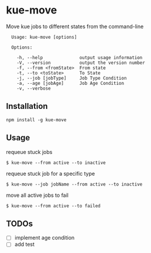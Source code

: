 # kue-move

Move kue jobs to different states from the command-line

```
  Usage: kue-move [options]

  Options:

    -h, --help              output usage information
    -V, --version           output the version number
    -f, --from <fromState>  From state
    -t, --to <toState>      To State
    -j, --job [jobType]     Job Type Condition
    -a, --age [jobAge]      Job Age Condition
    -v, --verbose
```


## Installation
```
npm install -g kue-move
```

## Usage
requeue stuck jobs
```
$ kue-move --from active --to inactive
```

requeue stuck job for a specific type
```
$ kue-move --job jobName --from active --to inactive
```

move all active jobs to fail
```
$ kue-move --from active --to failed
```


## TODOs
- [ ] implement age condition
- [ ] add test
